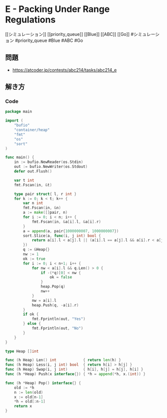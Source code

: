 # E - Packing Under Range Regulations
[[シミュレーション]] [[priority_queue]] [[Blue]] [[ABC]] [[Go]]
#シミュレーション #priority_queue #Blue #ABC #Go 

## 問題
- https://atcoder.jp/contests/abc214/tasks/abc214_e

## 解き方
### Code
```go
package main

import (
	"bufio"
	"container/heap"
	"fmt"
	"os"
	"sort"
)

func main() {
	in := bufio.NewReader(os.Stdin)
	out := bufio.NewWriter(os.Stdout)
	defer out.Flush()

	var t int
	fmt.Fscan(in, &t)

	type pair struct{ l, r int }
	for k := 0; k < t; k++ {
		var n int
		fmt.Fscan(in, &n)
		a := make([]pair, n)
		for i := 0; i < n; i++ {
			fmt.Fscan(in, &a[i].l, &a[i].r)
		}
		a = append(a, pair{1000000007, 1000000007})
		sort.Slice(a, func(i, j int) bool {
			return a[i].l < a[j].l || (a[i].l == a[j].l && a[i].r < a[j].r)
		})
		q := &Heap{}
		nw := 1
		ok := true
		for i := 0; i < n+1; i++ {
			for nw < a[i].l && q.Len() > 0 {
				if -(*q)[0] < nw {
					ok = false
				}
				heap.Pop(q)
				nw++
			}
			nw = a[i].l
			heap.Push(q, -a[i].r)
		}
		if ok {
			fmt.Fprintln(out, "Yes")
		} else {
			fmt.Fprintln(out, "No")
		}
	}
}

type Heap []int

func (h Heap) Len() int            { return len(h) }
func (h Heap) Less(i, j int) bool  { return h[i] > h[j] }
func (h Heap) Swap(i, j int)       { h[i], h[j] = h[j], h[i] }
func (h *Heap) Push(x interface{}) { *h = append(*h, x.(int)) }

func (h *Heap) Pop() interface{} {
	old := *h
	n := len(old)
	x := old[n-1]
	*h = old[:n-1]
	return x
}
```